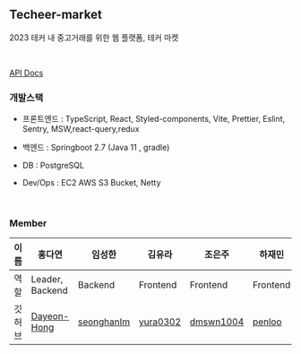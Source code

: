 ## Techeer-market
2023 테커 내 중고거래를 위한 웹 플랫폼, 테커 마켓 

<br>

[API Docs](https://hdayon.notion.site/API-9e28dd92dc194e1c85f6e801877a2432?pvs=4)

### 개발스택

- 프론트엔드 : TypeScript, React, Styled-components, Vite, Prettier, Eslint, Sentry, MSW,react-query,redux
- 백엔드 :  Springboot 2.7 (Java 11 , gradle)
- DB : PostgreSQL
- Dev/Ops : EC2 AWS S3 Bucket, Netty

  <br>

### Member 
| 이름 | 홍다연 | 임성한 | 김유라 | 조은주 | 하재민 |
| --- | --- | --- | --- | --- | --- |
| 역할  | Leader, Backend | Backend | Frontend | Frontend | Frontend |
| 깃허브 | [Dayeon-Hong](https://github.com/Dayeon-Hong) | [seonghanIm](https://github.com/seonghanIm) | [yura0302](https://github.com/yura0302) | [dmswn1004](https://github.com/dmswn1004) | [penloo](https://github.com/penloo) |

<!--

**Here are some ideas to get you started:**

🙋‍♀️ A short introduction - what is your organization all about?
🌈 Contribution guidelines - how can the community get involved?
👩‍💻 Useful resources - where can the community find your docs? Is there anything else the community should know?
🍿 Fun facts - what does your team eat for breakfast?
🧙 Remember, you can do mighty things with the power of [Markdown](https://docs.github.com/github/writing-on-github/getting-started-with-writing-and-formatting-on-github/basic-writing-and-formatting-syntax)
-->
